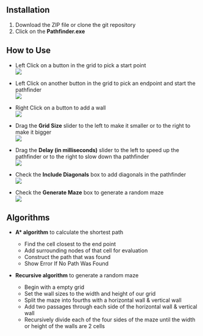 ## Installation
1. Download the ZIP file or clone the git repository
2. Click on the **Pathfinder.exe**

## How to Use
* Left Click on a button in the grid to pick a start point\
![](https://thumbs.gfycat.com/AmusedAdeptLark-size_restricted.gif)

* Left Click on another button in the grid to pick an endpoint and start the pathfinder\
![](https://thumbs.gfycat.com/FakeAnotherBoar-size_restricted.gif)

* Right Click on a button to add a wall\
![](https://thumbs.gfycat.com/PertinentExcitableHadrosaurus-size_restricted.gif)

* Drag the **Grid Size** slider to the left to make it smaller or to the right to make it bigger\
![](https://thumbs.gfycat.com/CrispGrayIrrawaddydolphin-size_restricted.gif)

* Drag the **Delay (in milliseconds)** slider to the left to speed up the pathfinder or to the right to slow down tha pathfinder\
![](https://thumbs.gfycat.com/ElegantMeagerGypsymoth-size_restricted.gif)

* Check the **Include Diagonals** box to add diagonals in the pathfinder\
![](https://thumbs.gfycat.com/ScarceEnormousDanishswedishfarmdog-size_restricted.gif)

* Check the **Generate Maze** box to generate a random maze\
![](https://thumbs.gfycat.com/EnragedFondGuineafowl-size_restricted.gif)

## Algorithms
* **A\* algorithm** to calculate the shortest path
  - Find the cell closest to the end point
  - Add surrounding nodes of that cell for evaluation
  - Construct the path that was found
  - Show Error If No Path Was Found
  
* **Recursive algorithm** to generate a random maze
  - Begin with a empty grid
  - Set the wall sizes to the width and height of our grid
  - Split the maze into fourths with a horizontal wall & vertical wall
  - Add two passages through each side of the horizontal wall & vertical wall
  - Recursively divide each of the four sides of the maze until the width or height of the walls are 2 cells
